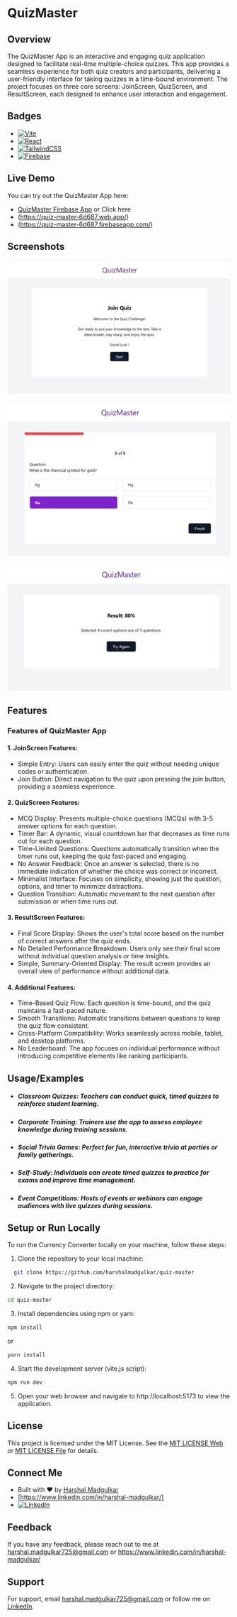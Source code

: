 # QuizMaster

## Overview
The QuizMaster App is an interactive and engaging quiz application designed to facilitate real-time multiple-choice quizzes. This app provides a seamless experience for both quiz creators and participants, delivering a user-friendly interface for taking quizzes in a time-bound environment. The project focuses on three core screens: JoinScreen, QuizScreen, and ResultScreen, each designed to enhance user interaction and engagement. 

## Badges

- [![Vite][Vite.js]][Vite-url]
- [![React][React.js]][React-url]
- [![TailwindCSS][Tailwind.js]][Tailwind-url]
- [![Firebase][Firebase.js]][Firebase-url]

[Gmail-shield]: https://img.shields.io/badge/-Mail-black.svg?style=for-the-badge&logo=gmail&colorB=blue
[gmail-url]: https://www.linkedin.com/in/harshal-madgulkar/

[linkedin-shield]: https://img.shields.io/badge/-LinkedIn-black.svg?style=for-the-badge&logo=linkedin&colorB=blue
[linkedin-url]: https://www.linkedin.com/in/harshal-madgulkar/

[Vite.js]: https://img.shields.io/badge/Vite-20232A?style=for-the-badge&logo=vite&logoColor=61DAFB&colorB=black
[Vite-url]: https://vitejs.dev/

[React.js]: https://img.shields.io/badge/React-20232A?style=for-the-badge&logo=react&logoColor=61DAFB&colorB=black
[React-url]: https://reactjs.org/

[Tailwind.js]: https://img.shields.io/badge/tailwindcss-20232A.svg?style=for-the-badge&logo=tailwind-css&logoColor=38BDF8&colorB=black
[Tailwind-url]: https://tailwindcss.com/

[Firebase.js]: https://img.shields.io/badge/firebase-20232A.svg?style=for-the-badge&logo=firebase&logoColor=red&colorB=black
[Firebase-url]: https://firebase.google.com/

## Live Demo

You can try out the QuizMaster App here:

- [QuizMaster Firebase App](https://currency-convertor-5b84a.firebaseapp.com/)
  or Click here
- (https://quiz-master-6d687.web.app/)
- (https://quiz-master-6d687.firebaseapp.com/)

## Screenshots

![Join Screen](./public/join%20screen.png)

![Quiz Screen with reducing timer bar ](./public/quiz%20screen.png)

![Result Screen](./public/result%20screen.png)

## Features

### Features of QuizMaster App
#### 1. JoinScreen Features:
- Simple Entry: Users can easily enter the quiz without needing unique codes or authentication.
- Join Button: Direct navigation to the quiz upon pressing the join button, providing a seamless experience.
#### 2. QuizScreen Features:
- MCQ Display: Presents multiple-choice questions (MCQs) with 3-5 answer options for each question.
- Timer Bar: A dynamic, visual countdown bar that decreases as time runs out for each question.
- Time-Limited Questions: Questions automatically transition when the timer runs out, keeping the quiz fast-paced and engaging.
- No Answer Feedback: Once an answer is selected, there is no immediate indication of whether the choice was correct or incorrect.
- Minimalist Interface: Focuses on simplicity, showing just the question, options, and timer to minimize distractions.
- Question Transition: Automatic movement to the next question after submission or when time runs out.
#### 3. ResultScreen Features:
- Final Score Display: Shows the user's total score based on the number of correct answers after the quiz ends.
- No Detailed Performance Breakdown: Users only see their final score without individual question analysis or time insights.
- Simple, Summary-Oriented Display: The result screen provides an overall view of performance without additional data.
#### 4. Additional Features:
- Time-Based Quiz Flow: Each question is time-bound, and the quiz maintains a fast-paced nature.
- Smooth Transitions: Automatic transitions between questions to keep the quiz flow consistent.
- Cross-Platform Compatibility: Works seamlessly across mobile, tablet, and desktop platforms.
- No Leaderboard: The app focuses on individual performance without introducing competitive elements like ranking participants.

## Usage/Examples

- ##### Classroom Quizzes: Teachers can conduct quick, timed quizzes to reinforce student learning.
- ##### Corporate Training: Trainers use the app to assess employee knowledge during training sessions.
- ##### Social Trivia Games: Perfect for fun, interactive trivia at parties or family gatherings.
- ##### Self-Study: Individuals can create timed quizzes to practice for exams and improve time management.
- ##### Event Competitions: Hosts of events or webinars can engage audiences with live quizzes during sessions.

## Setup or Run Locally

To run the Currency Converter locally on your machine, follow these steps:

1. Clone the repository to your local machine:

```bash
  git clone https://github.com/harshalmadgulkar/quiz-master
```

2. Navigate to the project directory:

```bash
cd quiz-master
```

3. Install dependencies using npm or yarn:

```bash
npm install
```

or

```bash
yarn install
```

4. Start the development server (vite.js script):

```bash
npm run dev
```

5. Open your web browser and navigate to http://localhost:5173 to view the application.

## License

This project is licensed under the MIT License. See the [MIT LICENSE Web](https://choosealicense.com/licenses/mit/) or [MIT LICENSE File](LICENSE) for details.

## Connect Me

- Built with ❤️ by [Harshal Madgulkar](https://www.linkedin.com/in/harshal-madgulkar/)
- [https://www.linkedin.com/in/harshal-madgulkar/]
- [![LinkedIn][linkedin-shield]][linkedin-url]

## Feedback

If you have any feedback, please reach out to me at harshal.madgulkar725@gmail.com or https://www.linkedin.com/in/harshal-madgulkar/

## Support

For support, email harshal.madgulkar725@gmail.com or follow me on [LinkedIn](https://www.linkedin.com/in/harshal-madgulkar/).